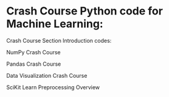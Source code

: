# Crash Course Python code for Machine Learning: 

Crash Course Section Introduction codes:

NumPy Crash Course

Pandas Crash Course

Data Visualization Crash Course

SciKit Learn Preprocessing Overview
